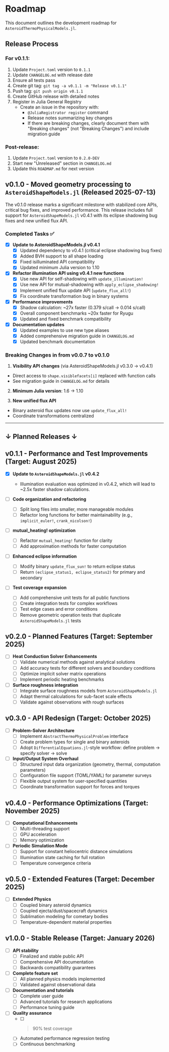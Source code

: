 # Roadmap

This document outlines the development roadmap for `AsteroidThermoPhysicalModels.jl`.

## Release Process

### For v0.1.1:

1. Update `Project.toml` version to `0.1.1`
2. Update `CHANGELOG.md` with release date
3. Ensure all tests pass
4. Create git tag: `git tag -a v0.1.1 -m "Release v0.1.1"`
5. Push tag: `git push origin v0.1.1`
6. Create GitHub release with detailed notes
7. Register in Julia General Registry
   - Create an issue in the repository with:
     - `@JuliaRegistrator register` command
     - Release notes summarizing key changes
     - If there are breaking changes, clearly document them with "Breaking changes" (not "Breaking Changes") and include migration guide

### Post-release:

1. Update `Project.toml` version to `0.2.0-DEV`
2. Start new "Unreleased" section in `CHANGELOG.md`
3. Update this `ROADMAP.md` for next version

## v0.1.0 - Moved geometry processing to `AsteroidShapeModels.jl` (Released 2025-07-13)

The v0.1.0 release marks a significant milestone with stabilized core APIs, critical bug fixes, and improved performance. This release includes full support for `AsteroidShapeModels.jl` v0.4.1 with its eclipse shadowing bug fixes and new unified flux API.

### Completed Tasks ✅

- [x] **Update to AsteroidShapeModels.jl v0.4.1**
  - [x] Updated dependency to v0.4.1 (critical eclipse shadowing bug fixes)
  - [x] Added BVH support to all shape loading
  - [x] Fixed isilluminated API compatibility
  - [x] Updated minimum Julia version to 1.10

- [x] **Refactor illumination API using v0.4.1 new functions**
  - [x] Use new API for self-shadowing with `update_illumination!`
  - [x] Use new API for mutual-shadowing with `apply_eclipse_shadowing!`
  - [x] Implement unified flux update API (`update_flux_all!`)
  - [x] Fix coordinate transformation bug in binary systems

- [x] **Performance improvements**
  - [x] Shadow calculation: ~27x faster (0.379 s/call → 0.014 s/call)
  - [x] Overall component benchmarks ~20x faster for Ryugu
  - [x] Updated and fixed benchmark compatibility

- [x] **Documentation updates**
  - [x] Updated examples to use new type aliases
  - [x] Added comprehensive migration guide in `CHANGELOG.md`
  - [x] Updated benchmark documentation

### Breaking Changes in from v0.0.7 to v0.1.0

1. **Visibility API changes** (via AsteroidShapeModels.jl v0.3.0 → v0.4.1)
- Direct access to `shape.visiblefacets[i]` replaced with function calls
- See migration guide in `CHANGELOG.md` for details

2. **Minimum Julia version**: 1.6 → 1.10

3. **New unified flux API**
- Binary asteroid flux updates now use `update_flux_all!`
- Coordinate transformations centralized

---
**↓ Planned Releases ↓**
---

## v0.1.1 - Performance and Test Improvements (Target: August 2025)

- [x] **Update to `AsteroidShapeModels.jl` v0.4.2**
  - Illumination evaluation was optimized in v0.4.2, which will lead to ~2.5x faster shadow calculations.

- [ ] **Code organization and refactoring**
  - [ ] Split long files into smaller, more manageable modules
  - [ ] Refactor long functions for better maintainability (e.g., `implicit_euler!`, `crank_nicolson!`)

- [ ] **mutual_heating! optimization**
  - [ ] Refactor `mutual_heating!` function for clarity
  - [ ] Add approximation methods for faster computation

- [ ] **Enhanced eclipse information**
  - [ ] Modify binary `update_flux_sun!` to return eclipse status
  - [ ] Return `(eclipse_status1, eclipse_status2)` for primary and secondary

- [ ] **Test coverage expansion**
  - [ ] Add comprehensive unit tests for all public functions
  - [ ] Create integration tests for complex workflows
  - [ ] Test edge cases and error conditions
  - [ ] Remove geometric operation tests that duplicate `AsteroidShapeModels.jl` tests

## v0.2.0 - Planned Features (Target: September 2025)

- [ ] **Heat Conduction Solver Enhancements**
  - [ ] Validate numerical methods against analytical solutions
  - [ ] Add accuracy tests for different solvers and boundary conditions
  - [ ] Optimize implicit solver matrix operations
  - [ ] Implement periodic heating benchmarks

- [ ] **Surface roughness integration**
  - [ ] Integrate surface roughness models from `AsteroidShapeModels.jl`
  - [ ] Adapt thermal calculations for sub-facet scale effects
  - [ ] Validate against observations with rough surfaces

## v0.3.0 - API Redesign (Target: October 2025)

- [ ] **Problem-Solver Architecture**
  - [ ] Implement `AbstractThermoPhysicalProblem` interface
  - [ ] Create problem types for single and binary asteroids
  - [ ] Adopt `DifferentialEquations.jl`-style workflow: define problem → specify solver → solve

- [ ] **Input/Output System Overhaul**
  - [ ] Structured input data organization (geometry, thermal, computation parameters)
  - [ ] Configuration file support (TOML/YAML) for parameter surveys
  - [ ] Flexible output system for user-specified quantities
  - [ ] Coordinate transformation support for forces and torques

## v0.4.0 - Performance Optimizations (Target: November 2025)

- [ ] **Computational Enhancements**
  - [ ] Multi-threading support
  - [ ] GPU acceleration
  - [ ] Memory optimization

- [ ] **Periodic Simulation Mode**
  - [ ] Support for constant heliocentric distance simulations
  - [ ] Illumination state caching for full rotation
  - [ ] Temperature convergence criteria

## v0.5.0 - Extended Features (Target: December 2025)

- [ ] **Extended Physics**
  - [ ] Coupled binary asteroid dynamics
  - [ ] Coupled ejecta/dust/spacecraft dynamics
  - [ ] Sublimation modeling for cometary bodies
  - [ ] Temperature-dependent material properties

## v1.0.0 - Stable Release (Target: January 2026)

- [ ] **API stability**
  - [ ] Finalized and stable public API
  - [ ] Comprehensive API documentation
  - [ ] Backwards compatibility guarantees

- [ ] **Complete feature set**
  - [ ] All planned physics models implemented
  - [ ] Validated against observational data

- [ ] **Documentation and tutorials**
  - [ ] Complete user guide
  - [ ] Advanced tutorials for research applications
  - [ ] Performance tuning guide

- [ ] **Quality assurance**
  - [ ] >90% test coverage
  - [ ] Automated performance regression testing
  - [ ] Continuous benchmarking
